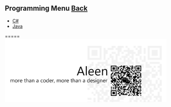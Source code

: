 ## Programming Menu	[Back](./../Readme.md)
* [C#](./C%23/C%23%20Menu.md)
* [Java](./Java/Java.md)

=====
<a href="http://aleen42.github.io/" target="_blank" ><img src="./../pic/tail.gif"></a>

